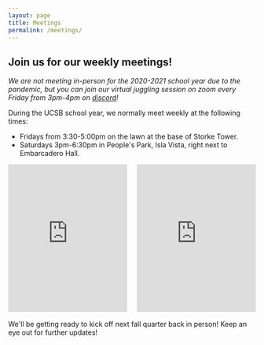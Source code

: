 ```yaml
---
layout: page
title: Meetings
permalink: /meetings/
---
```


## Join us for our weekly meetings!

*We are not meeting in-person for the 2020-2021 school year due to the pandemic, but you can join our virtual juggling session on zoom every Friday from 3pm-4pm on <a href="https://discord.gg/VMv57VejWu">discord</a>!*

During the UCSB school year, we normally meet weekly at the following times:

- Fridays from 3:30-5:00pm on the lawn at the base of Storke Tower.
- Saturdays 3pm-6:30pm in People's Park, Isla Vista, right next to Embarcadero Hall.

<div style="display: flex; flex-direction: row; margin-bottom: 1rem;">
<iframe
  style="border: 0; width: 48%"
  height="300"
  loading="lazy"
  allowfullscreen
  src="https://www.google.com/maps/embed/v1/place?key=AIzaSyDOwtX0VvuEAY5eSXwj_fx-Hqhq318C4Sc
    &q=Storke+Tower">
</iframe>
<iframe
  style="border: 0; width: 48%; margin-left: 4%;"
  height="300"
  loading="lazy"
  allowfullscreen
  src="https://www.google.com/maps/embed/v1/place?key=AIzaSyDOwtX0VvuEAY5eSXwj_fx-Hqhq318C4Sc
    &q=People's+Park,+Isla+Vista,+CA">
</iframe>
</div>

We'll be getting ready to kick off next fall quarter back in person! Keep an eye out for further updates!
